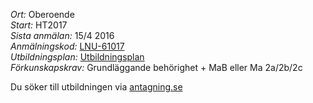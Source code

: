 *Ort:* Oberoende <br />
*Start:* HT2017 <br />
*Sista anmälan:* 15/4 2016 <br />
*Anmälningskod:* [LNU-61017](https://www.antagning.se/se/search?period=HT_2017&freeText=+LNU-61017) <br />
*Utbildningsplan:* [Utbildningsplan](http://api.kursinfo.lnu.se/GenerateDocument.ashx?templatetype=programmesyllabus&revision=1&code=NGUDM&documenttype=pdf&lang=sv) <br />
*Förkunskapskrav:* Grundläggande behörighet + MaB eller Ma 2a/2b/2c

Du söker till utbildningen via [antagning.se](http://antagning.se)
